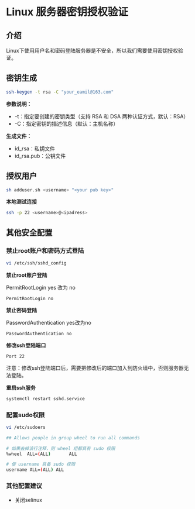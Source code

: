 # Linux 服务器密钥授权验证

## 介绍

Linux下使用用户名和密码登陆服务器是不安全，所以我们需要使用密钥授权验证。

## 密钥生成

```bash
ssh-keygen -t rsa -C "your_eamil@163.com"
```

**参数说明：**

- -t：指定要创建的密钥类型（支持 RSA 和 DSA 两种认证方式，默认：RSA）
- -C：指定密钥的描述信息（默认：主机名称）

**生成文件：**

- id_rsa：私钥文件
- id_rsa.pub：公钥文件


## 授权用户

```bash
sh adduser.sh <username> "<your pub key>"
```

**本地测试连接**

```bash
ssh -p 22 <username>@<ipadress>
```

## 其他安全配置

### 禁止root账户和密码方式登陆

```bash
vi /etc/ssh/sshd_config
```

**禁止root账户登陆** 

PermitRootLogin yes 改为 no
```text
PermitRootLogin no
```

**禁止密码登陆**

PasswordAuthentication yes改为no
```text
PasswordAuthentication no
```

**修改ssh登陆端口**

```text
Port 22
```
注意：修改ssh登陆端口后，需要把修改后的端口加入到防火墙中，否则服务器无法登陆。

**重启ssh服务**

```bash
systemctl restart sshd.service
```

### 配置sudo权限

```bash
vi /etc/sudoers
```

```bash
## Allows people in group wheel to run all commands

# 如果去掉该行注释，则 wheel 组都具有 sudo 权限
%wheel  ALL=(ALL)       ALL

# 使 username 具备 sudo 权限
username ALL=(ALL) ALL
```

### 其他配置建议

- 关闭selinux